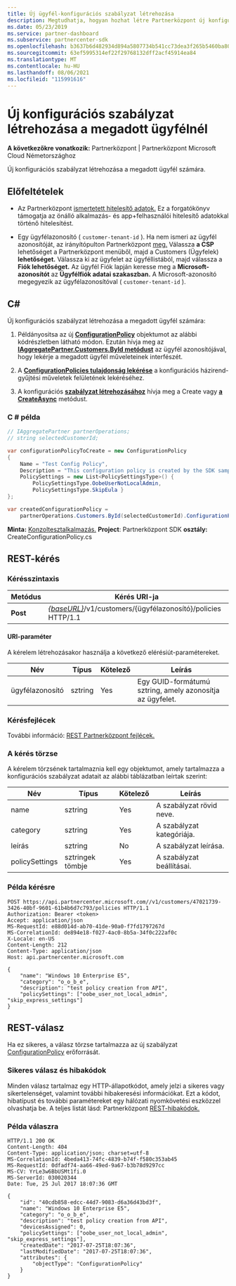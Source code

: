 ```yaml
---
title: Új ügyfél-konfigurációs szabályzat létrehozása
description: Megtudhatja, hogyan hozhat létre Partnerközpont új konfigurációs szabályzatot egy adott ügyfél számára a Partnerközpont API-k használatával. A cikk előfeltételeket, lépéseket és példákat tartalmaz.
ms.date: 05/23/2019
ms.service: partner-dashboard
ms.subservice: partnercenter-sdk
ms.openlocfilehash: b3637b6d482934d894a5807734b541cc73dea3f265b5460ba807c7fad6834a82
ms.sourcegitcommit: 63ef5995314ef22f29768132dff2acf45914ea84
ms.translationtype: MT
ms.contentlocale: hu-HU
ms.lasthandoff: 08/06/2021
ms.locfileid: "115991616"
---
```

# <a name="create-a-new-configuration-policy-for-the-specified-customer"></a>Új konfigurációs szabályzat létrehozása a megadott ügyfélnél

**A következőkre vonatkozik:** Partnerközpont | Partnerközpont Microsoft Cloud Németországhoz

Új konfigurációs szabályzat létrehozása a megadott ügyfél számára.

## <a name="prerequisites"></a>Előfeltételek

- Az Partnerközpont [ismertetett hitelesítő adatok.](partner-center-authentication.md) Ez a forgatókönyv támogatja az önálló alkalmazás- és app+felhasználói hitelesítő adatokkal történő hitelesítést.

- Egy ügyfélazonosító ( `customer-tenant-id` ). Ha nem ismeri az ügyfél azonosítóját, az irányítópulton Partnerközpont [meg.](https://partner.microsoft.com/dashboard) Válassza **a CSP** lehetőséget a Partnerközpont menüből, majd a Customers (Ügyfelek) **lehetőséget.** Válassza ki az ügyfelet az ügyféllistából, majd válassza a **Fiók lehetőséget.** Az ügyfél Fiók lapján keresse meg a **Microsoft-azonosítót** az **Ügyfélfiók adatai szakaszban.** A Microsoft-azonosító megegyezik az ügyfélazonosítóval ( `customer-tenant-id` ).

## <a name="c"></a>C\#

Új konfigurációs szabályzat létrehozása a megadott ügyfél számára:

1. Példányositsa az új [**ConfigurationPolicy**](/dotnet/api/microsoft.store.partnercenter.models.devicesdeployment.configurationpolicy) objektumot az alábbi kódrészletben látható módon. Ezután hívja meg az [**IAggregatePartner.Customers.ById metódust**](/dotnet/api/microsoft.store.partnercenter.customers.icustomercollection.byid) az ügyfél azonosítójával, hogy lekérje a megadott ügyfél műveleteinek interfészét.

2. A [**ConfigurationPolicies tulajdonság lekérése**](/dotnet/api/microsoft.store.partnercenter.customers.icustomer.configurationpolicies) a konfigurációs házirend-gyűjtési műveletek felületének lekéréséhez.

3. A konfigurációs [**szabályzat létrehozásához**](/dotnet/api/microsoft.store.partnercenter.genericoperations.ientitycreateoperations-2.create) hívja meg a Create vagy [**a CreateAsync**](/dotnet/api/microsoft.store.partnercenter.genericoperations.ientitycreateoperations-2.createasync) metódust.

### <a name="c-example"></a>C \# példa

``` csharp
// IAggregatePartner partnerOperations;
// string selectedCustomerId;

var configurationPolicyToCreate = new ConfigurationPolicy
{
    Name = "Test Config Policy",
    Description = "This configuration policy is created by the SDK samples",
    PolicySettings = new List<PolicySettingsType>() {
        PolicySettingsType.OobeUserNotLocalAdmin,
        PolicySettingsType.SkipEula }
};

var createdConfigurationPolicy =
    partnerOperations.Customers.ById(selectedCustomerId).ConfigurationPolicies.Create(configurationPolicyToCreate);
```

**Minta:** [Konzoltesztalkalmazás.](console-test-app.md) **Project**: Partnerközpont SDK **osztály:** CreateConfigurationPolicy.cs

## <a name="rest-request"></a>REST-kérés

### <a name="request-syntax"></a>Kérésszintaxis

| Metódus   | Kérés URI-ja                                                                              |
|----------|------------------------------------------------------------------------------------------|
| **Post** | [*{baseURL}*](partner-center-rest-urls.md)/v1/customers/{ügyfélazonosító}/policies HTTP/1.1 |

#### <a name="uri-parameter"></a>URI-paraméter

A kérelem létrehozásakor használja a következő elérésiút-paramétereket.

| Név        | Típus   | Kötelező | Leírás                                           |
|-------------|--------|----------|-------------------------------------------------------|
| ügyfélazonosító | sztring | Yes      | Egy GUID-formátumú sztring, amely azonosítja az ügyfelet. |

### <a name="request-headers"></a>Kérésfejlécek

További információ: [REST Partnerközpont fejlécek.](headers.md)

### <a name="request-body"></a>A kérés törzse

A kérelem törzsének tartalmaznia kell egy objektumot, amely tartalmazza a konfigurációs szabályzat adatait az alábbi táblázatban leírtak szerint:

| Név           | Típus             | Kötelező | Leírás                      |
|----------------|------------------|----------|----------------------------------|
| name           | sztring           | Yes      | A szabályzat rövid neve. |
| category       | sztring           | Yes      | A szabályzat kategóriája.             |
| leírás    | sztring           | No       | A szabályzat leírása.          |
| policySettings | sztringek tömbje | Yes      | A szabályzat beállításai.             |

### <a name="request-example"></a>Példa kérésre

```http
POST https://api.partnercenter.microsoft.com//v1/customers/47021739-3426-40bf-9601-61b4b6d7c793/policies HTTP/1.1
Authorization: Bearer <token>
Accept: application/json
MS-RequestId: e88d014d-ab70-41de-90a0-f7fd1797267d
MS-CorrelationId: de894e18-f027-4ac0-8b5a-34f0c222af0c
X-Locale: en-US
Content-Length: 212
Content-Type: application/json
Host: api.partnercenter.microsoft.com

{
    "name": "Windows 10 Enterprise E5",
    "category": "o_o_b_e",
    "description": "test policy creation from API",
    "policySettings": ["oobe_user_not_local_admin", "skip_express_settings"]
}
```

## <a name="rest-response"></a>REST-válasz

Ha ez sikeres, a válasz törzse tartalmazza az új szabályzat [ConfigurationPolicy](device-deployment-resources.md#configurationpolicy) erőforrását.

### <a name="response-success-and-error-codes"></a>Sikeres válasz és hibakódok

Minden válasz tartalmaz egy HTTP-állapotkódot, amely jelzi a sikeres vagy sikertelenséget, valamint további hibakeresési információkat. Ezt a kódot, hibatípust és további paramétereket egy hálózati nyomkövetési eszközzel olvashatja be. A teljes listát lásd: Partnerközpont [REST-hibakódok.](error-codes.md)

### <a name="response-example"></a>Példa válaszra

```http
HTTP/1.1 200 OK
Content-Length: 404
Content-Type: application/json; charset=utf-8
MS-CorrelationId: 4beda413-74fc-4839-b74f-f580c353ab45
MS-RequestId: 0dfadf74-aa66-49ed-9a67-b3b78d9297cc
MS-CV: YrLe3w6BbUSMt1fi.0
MS-ServerId: 030020344
Date: Tue, 25 Jul 2017 18:07:36 GMT

{
    "id": "40cdb858-edcc-44d7-9083-d6a36d43bd3f",
    "name": "Windows 10 Enterprise E5",
    "category": "o_o_b_e",
    "description": "test policy creation from API",
    "devicesAssigned": 0,
    "policySettings": ["oobe_user_not_local_admin", "skip_express_settings"],
    "createdDate": "2017-07-25T18:07:36",
    "lastModifiedDate": "2017-07-25T18:07:36",
    "attributes": {
        "objectType": "ConfigurationPolicy"
    }
}
```
